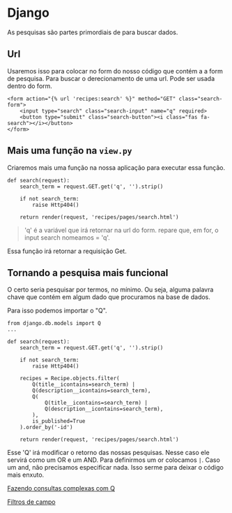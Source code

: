 # Django
As pesquisas são partes primordiais de para buscar dados.

## Url
Usaremos isso para colocar no form do nosso código que contém a a form de pesquisa. Para buscar o derecionamento de uma url. Pode ser usada dentro do form.
```
<form action="{% url 'recipes:search' %}" method="GET" class="search-form">
    <input type="search" class="search-input" name="q" required>
    <button type="submit" class="search-button"><i class="fas fa-search"></i></button>
</form>
```

## Mais uma função na `view.py`
Criaremos mais uma função na nossa aplicação para executar essa função.

```
def search(request):
    search_term = request.GET.get('q', '').strip()

    if not search_term:
        raise Http404()

    return render(request, 'recipes/pages/search.html')
```

> 'q' é a variável que irá retornar na url do form. repare que, em for, o input search nomeamos = 'q'.

Essa função irá retornar a requisição Get.

## Tornando a pesquisa mais funcional
O certo seria pesquisar por termos, no mínimo. Ou seja, alguma palavra chave que contém em algum dado que procuramos na base de dados.

Para isso podemos importar o "Q".
```
from django.db.models import Q
...

def search(request):
    search_term = request.GET.get('q', '').strip()

    if not search_term:
        raise Http404()

    recipes = Recipe.objects.filter(
        Q(title__icontains=search_term) |
        Q(description__icontains=search_term),
        Q(
            Q(title__icontains=search_term) |
            Q(description__icontains=search_term),
        ),
        is_published=True
    ).order_by('-id')

    return render(request, 'recipes/pages/search.html')
```

Esse 'Q' irá modificar o retorno das nossas pesquisas. Nesse caso ele servirá como um OR e um AND. Para definirmos um or colocamos `|`. Caso um and, não precisamos especificar nada. Isso serme para deixar o código mais enxuto.

[Fazendo consultas complexas com Q](https://docs.djangoproject.com/pt-br/3.2/topics/db/queries/#complex-lookups-with-q-objects)

[Filtros de campo](https://docs.djangoproject.com/pt-br/3.2/topics/db/queries/#field-lookups)